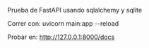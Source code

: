 Prueba de FastAPI usando sqlalchemy y sqlite


Correr con:
uvicorn main:app --reload

Probar en:
http://127.0.0.1:8000/docs